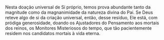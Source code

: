 ﻿Nesta doação universal de Si próprio, temos prova abundante tanto da magnitude como da magnanimidade da natureza divina do Pai. Se Deus reteve algo de si da criação universal, então, desse resíduo, Ele está, com pródiga generosidade, doando os Ajustadores do Pensamento aos mortais dos reinos, os Monitores Misteriosos do tempo, que tão pacientemente residem nos candidatos mortais à vida eterna.
